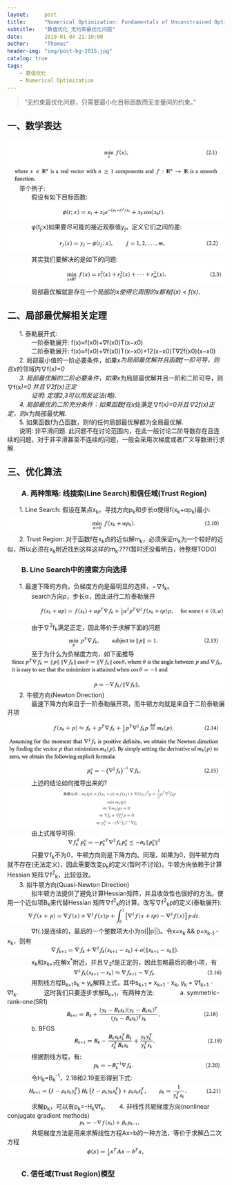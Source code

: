 ```yaml
---
layout:     post
title:      "Numerical Optimization: Fundamentals of Unconstrained Optimization"
subtitle:   "数值优化_无约束最优化问题"
date:       2019-01-04 21:10:00
author:     "Thomas"
header-img: "img/post-bg-2015.jpg"
catalog: true
tags:
    - 数值优化
    - Numerical Optimization
---
```


> “无约束最优化问题，只需要最小化目标函数而无变量间的约束。”


## 一、数学表达
![](/images/NumericalOptimization_2019-01-04-UnconstrainedOptimization/2.1.png)
&emsp;&emsp;举个例子:<br>
&emsp;&emsp;&emsp;&emsp;假设有如下目标函数:<br>
![](/images/NumericalOptimization_2019-01-04-UnconstrainedOptimization/2.1a.png)
&emsp;&emsp;&emsp;&emsp;φ(t<sub>j</sub>;x)如果要尽可能的接近观察值y<sub>j</sub>，定义它们之间的差:<br>
![](/images/NumericalOptimization_2019-01-04-UnconstrainedOptimization/2.2.png)
&emsp;&emsp;&emsp;&emsp;其实我们要解决的是如下的问题:<br>
![](/images/NumericalOptimization_2019-01-04-UnconstrainedOptimization/2.3.png)
&emsp;&emsp;&emsp;&emsp;局部最优解就是存在一个局部的x<sup>*</sup>使得它周围的x都有<i>f(x<sup>*</sup>) < f(x)</i>.<br>

## 二、局部最优解相关定理
&emsp;&emsp;1. 泰勒展开式:<br>
&emsp;&emsp;&emsp;&emsp;一阶泰勒展开: f(x)≈f(x0)+∇f(x0)T(x−x0)<br>
&emsp;&emsp;&emsp;&emsp;二阶泰勒展开: f(x)≈f(x0)+∇f(x0)T(x−x0)+12(x−x0)T∇2f(x0)(x−x0)<br>
&emsp;&emsp;2. 局部最小值的一阶必要条件，如果x<sup>*</sup>为局部最优解并且函数f一阶可导，则在x<sup>*</sup>的邻域内∇f(x<sup>*</sup>)=0<br>
&emsp;&emsp;3. 局部最优解的二阶必要条件，如果x<sup>*</sup>为局部最优解并且一阶和二阶可导，则∇f(x<sup>*</sup>)=0 并且∇2f(x)正定<br>
&emsp;&emsp;&emsp;&emsp;证明: 定理2,3可以用反证法(略).<br>
&emsp;&emsp;4. 局部最优的二阶充分条件：如果函数f在x<sup>*</sup>处满足∇f(x<sup>*</sup>)=0并且∇2f(x)正定，则x<sup>*</sup>为局部最优解.<br>
&emsp;&emsp;5. 如果函数f为凸函数，则f的任何局部最优解都为全局最优解.<br>
&emsp;&emsp;说明: 非平滑问题. 此问题不在讨论范围内，在此一般讨论二阶导数存在且连续的问题，对于非平滑甚至不连续的问题，一般会采用次梯度或者广义导数进行求解.<br>

## 三、优化算法
### &emsp;&emsp;A. 两种策略: 线搜索(Line Search)和信任域(Trust Region)
&emsp;&emsp;1. Line Search: 假设在某点x<sub>k</sub>，寻找方向p<sub>k</sub>和步长α使得f(x<sub>k</sub>+αp<sub>k</sub>)最小:<br>
![](/images/NumericalOptimization_2019-01-04-UnconstrainedOptimization/2.10.png)
&emsp;&emsp;2. Trust Region: 对于函数f在x<sub>k</sub>点的近似解m<sub>k</sub>，必须保证m<sub>k</sub>为一个较好的近似，所以必须在x<sub>k</sub>附近找到这样这样的m<sub>k</sub>.???(暂时还没看明白，待整理TODO)<br>

### &emsp;&emsp;B. Line Search中的搜索方向选择
&emsp;&emsp;1. 最速下降的方向，负梯度方向是最明显的选择，−∇f<sub>k</sub>。<br>
&emsp;&emsp;&emsp;&emsp;search方向<i>p</i>，步长α，因此进行二阶泰勒展开
![](/images/NumericalOptimization_2019-01-04-UnconstrainedOptimization/2.12a.png)
&emsp;&emsp;&emsp;&emsp;由于∇<sup>2</sup>f<sub>k</sub>满足正定，因此等价于求解下面的问题
![](/images/NumericalOptimization_2019-01-04-UnconstrainedOptimization/2.13.png)
&emsp;&emsp;&emsp;&emsp;至于为什么为负梯度方向，如下面推导
![](/images/NumericalOptimization_2019-01-04-UnconstrainedOptimization/2.13a.png)
&emsp;&emsp;2. 牛顿方向(Newton Direction)<br>
&emsp;&emsp;&emsp;&emsp;最速下降方向来自于一阶泰勒展开项，而牛顿方向就是来自于二阶泰勒展开项
![](/images/NumericalOptimization_2019-01-04-UnconstrainedOptimization/2.14.png)
![](/images/NumericalOptimization_2019-01-04-UnconstrainedOptimization/2.15.png)
&emsp;&emsp;&emsp;&emsp;上述的结论如何推导出来的?
![](/images/NumericalOptimization_2019-01-04-UnconstrainedOptimization/2.15a.png)
&emsp;&emsp;&emsp;&emsp;由上式推导可得:
![](/images/NumericalOptimization_2019-01-04-UnconstrainedOptimization/2.15b.png)
&emsp;&emsp;&emsp;&emsp;只要∇f<sub>k</sub>不为0，牛顿方向则是下降方向。同理，如果为0，则牛顿方向就不存在(无法定义)，因此需要改变p<sub>k</sub>的定义(暂时不讨论)。牛顿方向依赖于计算Hessian 矩阵∇f<sup>2</sup><sub>k</sub>，比较低效。<br>
&emsp;&emsp;3. 拟牛顿方向(Quasi-Newton Direction)<br>
&emsp;&emsp;&emsp;&emsp;拟牛顿方法提供了避免计算Hessian矩阵，并且收敛性也很好的方法。使用一个近似项B<sub>k</sub>来代替Hessian 矩阵∇f<sup>2</sup><sub>k</sub>的计算。改写∇f<sup>2</sup><sub>k</sub>p的定义(泰勒展开):
![](/images/NumericalOptimization_2019-01-04-UnconstrainedOptimization/2.15c.png)
&emsp;&emsp;&emsp;&emsp;∇f(.)是连续的，最后的一个整数项大小为o(||p||)。令x=x<sub>k</sub> && p=x<sub>k-1</sub> - x<sub>k</sub>，则有
![](/images/NumericalOptimization_2019-01-04-UnconstrainedOptimization/2.15d.png)
&emsp;&emsp;&emsp;&emsp;x<sub>k</sub>和x<sub>k+1</sub>在解x<sup>*</sup>附近，并且∇<sub>2</sub>f是正定的，因此忽略最后的极小项，有
![](/images/NumericalOptimization_2019-01-04-UnconstrainedOptimization/2.16.png)
&emsp;&emsp;&emsp;&emsp;用割线方程B<sub>k+1</sub>s<sub>k</sub> = y<sub>k</sub>解释上式，其中s<sub>k+1</sub> = x<sub>k+1</sub> - x<sub>k</sub>, y<sub>k</sub> = ∇f<sub>k+1</sub> - ∇f<sub>k</sub>.
&emsp;&emsp;&emsp;&emsp;这时我们只要逐步求解B<sub>k+1</sub>，有两种方法:
&emsp;&emsp;&emsp;&emsp;a. symmetric-rank-one(SR1)
![](/images/NumericalOptimization_2019-01-04-UnconstrainedOptimization/2.18.png)
&emsp;&emsp;&emsp;&emsp;b. BFGS
![](/images/NumericalOptimization_2019-01-04-UnconstrainedOptimization/2.19.png)
&emsp;&emsp;&emsp;&emsp;根据割线方程，有:
![](/images/NumericalOptimization_2019-01-04-UnconstrainedOptimization/2.20.png)
&emsp;&emsp;&emsp;&emsp;令H<sub>k</sub>=B<sub>k</sub><sup>-1</sup>，2.18和2.19变形得到下式:
![](/images/NumericalOptimization_2019-01-04-UnconstrainedOptimization/2.21.png)
&emsp;&emsp;&emsp;&emsp;求解p<sub>k</sub>，可以有p<sub>k</sub>=-H<sub>k</sub>∇f<sub>k</sub>.
&emsp;&emsp;4. 非线性共轭梯度方向(nonlinear conjugate gradient methods)<br>
![](/images/NumericalOptimization_2019-01-04-UnconstrainedOptimization/2.21a.png)
&emsp;&emsp;&emsp;&emsp;共轭梯度方法是用来求解线性方程Ax=b的一种方法，等价于求解凸二次方程
![](/images/NumericalOptimization_2019-01-04-UnconstrainedOptimization/2.21b.png)

### &emsp;&emsp;C. 信任域(Trust Region)模型
